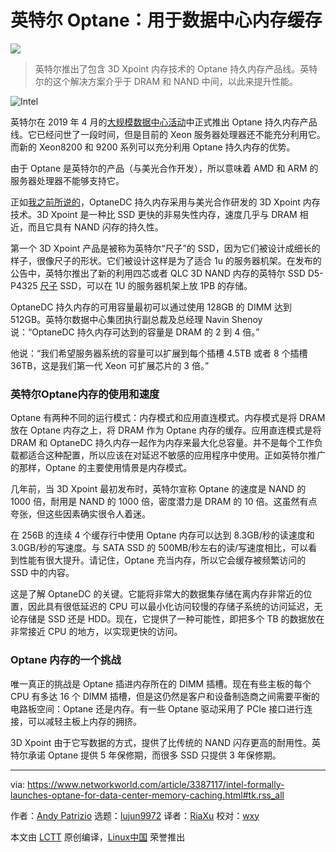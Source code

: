 [#]: collector: (lujun9972)
[#]: translator: (ShuyRoy)
[#]: reviewer: (wxy)
[#]: publisher: ( )
[#]: url: ( )
[#]: subject: (Intel formally launches Optane for data center memory caching)
[#]: via: (https://www.networkworld.com/article/3387117/intel-formally-launches-optane-for-data-center-memory-caching.html#tk.rss_all)
[#]: author: (Andy Patrizio https://www.networkworld.com/author/Andy-Patrizio/)

英特尔 Optane：用于数据中心内存缓存
======

![](https://img.linux.net.cn/data/attachment/album/202102/12/111720yq1rvxcncjdsjb0g.jpg)

> 英特尔推出了包含 3D Xpoint 内存技术的 Optane 持久内存产品线。英特尔的这个解决方案介乎于 DRAM 和 NAND 中间，以此来提升性能。

![Intel][1]

英特尔在 2019 年 4 月的[大规模数据中心活动][2]中正式推出 Optane 持久内存产品线。它已经问世了一段时间，但是目前的 Xeon 服务器处理器还不能充分利用它。而新的 Xeon8200 和 9200 系列可以充分利用 Optane 持久内存的优势。

由于 Optane 是英特尔的产品（与美光合作开发），所以意味着 AMD 和 ARM 的服务器处理器不能够支持它。

正如[我之前所说的][3]，OptaneDC 持久内存采用与美光合作研发的 3D Xpoint 内存技术。3D Xpoint 是一种比 SSD 更快的非易失性内存，速度几乎与 DRAM 相近，而且它具有 NAND 闪存的持久性。

第一个 3D Xpoint 产品是被称为英特尔“尺子”的 SSD，因为它们被设计成细长的样子，很像尺子的形状。它们被设计这样是为了适合 1u 的服务器机架。在发布的公告中，英特尔推出了新的利用四芯或者 QLC 3D NAND 内存的英特尔 SSD D5-P4325 [尺子][7] SSD，可以在 1U 的服务器机架上放 1PB 的存储。

OptaneDC 持久内存的可用容量最初可以通过使用 128GB 的 DIMM 达到 512GB。英特尔数据中心集团执行副总裁及总经理 Navin Shenoy 说：“OptaneDC 持久内存可达到的容量是 DRAM 的 2 到 4 倍。”

他说：“我们希望服务器系统的容量可以扩展到每个插槽 4.5TB 或者 8 个插槽 36TB，这是我们第一代 Xeon 可扩展芯片的 3 倍。”

### 英特尔Optane内存的使用和速度

Optane 有两种不同的运行模式：内存模式和应用直连模式。内存模式是将 DRAM 放在 Optane 内存之上，将 DRAM 作为 Optane 内存的缓存。应用直连模式是将 DRAM 和 OptaneDC 持久内存一起作为内存来最大化总容量。并不是每个工作负载都适合这种配置，所以应该在对延迟不敏感的应用程序中使用。正如英特尔推广的那样，Optane 的主要使用情景是内存模式。

几年前，当 3D Xpoint 最初发布时，英特尔宣称 Optane 的速度是 NAND 的 1000 倍，耐用是 NAND 的 1000 倍，密度潜力是 DRAM 的 10 倍。这虽然有点夸张，但这些因素确实很令人着迷。

在 256B 的连续 4 个缓存行中使用 Optane 内存可以达到 8.3GB/秒的读速度和 3.0GB/秒的写速度。与 SATA SSD 的 500MB/秒左右的读/写速度相比，可以看到性能有很大提升。请记住，Optane 充当内存，所以它会缓存被频繁访问的 SSD 中的内容。

这是了解 OptaneDC 的关键。它能将非常大的数据集存储在离内存非常近的位置，因此具有很低延迟的 CPU 可以最小化访问较慢的存储子系统的访问延迟，无论存储是 SSD 还是 HDD。现在，它提供了一种可能性，即把多个 TB 的数据放在非常接近 CPU 的地方，以实现更快的访问。

### Optane 内存的一个挑战

唯一真正的挑战是 Optane 插进内存所在的 DIMM 插槽。现在有些主板的每个 CPU 有多达 16 个 DIMM 插槽，但是这仍然是客户和设备制造商之间需要平衡的电路板空间：Optane 还是内存。有一些 Optane 驱动采用了 PCIe 接口进行连接，可以减轻主板上内存的拥挤。

3D Xpoint 由于它写数据的方式，提供了比传统的 NAND 闪存更高的耐用性。英特尔承诺 Optane 提供 5 年保修期，而很多 SSD 只提供 3 年保修期。

--------------------------------------------------------------------------------

via: https://www.networkworld.com/article/3387117/intel-formally-launches-optane-for-data-center-memory-caching.html#tk.rss_all

作者：[Andy Patrizio][a]
选题：[lujun9972][b]
译者：[RiaXu](https://github.com/ShuyRoy)
校对：[wxy](https://github.com/wxy)

本文由 [LCTT](https://github.com/LCTT/TranslateProject) 原创编译，[Linux中国](https://linux.cn/) 荣誉推出

[a]: https://www.networkworld.com/author/Andy-Patrizio/
[b]: https://github.com/lujun9972
[1]: https://images.idgesg.net/images/article/2018/06/intel-optane-persistent-memory-100760427-large.jpg
[2]: https://www.networkworld.com/article/3386142/intel-unveils-an-epic-response-to-amds-server-push.html
[3]: https://www.networkworld.com/article/3279271/intel-launches-optane-the-go-between-for-memory-and-storage.html
[4]: https://www.networkworld.com/article/3290421/why-nvme-users-weigh-benefits-of-nvme-accelerated-flash-storage.html
[5]: https://www.networkworld.com/article/3242807/data-center/top-10-data-center-predictions-idc.html#nww-fsb
[6]: https://www.networkworld.com/newsletters/signup.html#nww-fsb
[7]: https://www.theregister.co.uk/2018/02/02/ruler_and_miniruler_ssd_formats_look_to_banish_diskstyle_drives/
[8]: https://pluralsight.pxf.io/c/321564/424552/7490?u=https%3A%2F%2Fwww.pluralsight.com%2Fpaths%2Fapple-certified-technical-trainer-10-11
[9]: https://www.facebook.com/NetworkWorld/
[10]: https://www.linkedin.com/company/network-world
